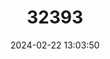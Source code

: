 ---
title: "32393"
category: "Cleidiocarpon cavaleriei"
draft: false
date: 2024-02-22 13:03:50
languages:
  Chinese: ["Hudieguo"]
---